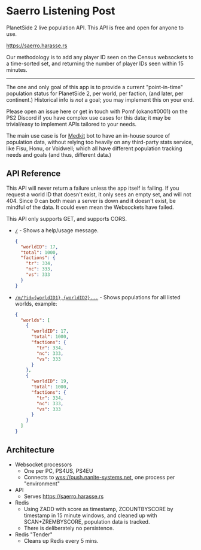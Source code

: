 # Saerro Listening Post

PlanetSide 2 live population API. This API is free and open for anyone to use.

https://saerro.harasse.rs

Our methodology is to add any player ID seen on the Census websockets to a time-sorted set, and returning the number of player IDs seen within 15 minutes.

---

The one and only goal of this app is to provide a current "point-in-time" population status for PlanetSide 2, per world, per faction, (and later, per continent.) Historical info is _not_ a goal; you may implement this on your end.

Please open an issue here or get in touch with Pomf (okano#0001) on the PS2 Discord if you have complex use cases for this data; it may be trivial/easy to implement APIs tailored to your needs.

The main use case is for [Medkit](https://github.com/kayteh/medkit2) bot to have an in-house source of population data, without relying too heavily on any third-party stats service, like Fisu, Honu, or Voidwell; which all have different population tracking needs and goals (and thus, different data.)

## API Reference

This API will never return a failure unless the app itself is failing. If you request a world ID that doesn't exist, it only sees an empty set, and will not 404. Since 0 can both mean a server is down and it doesn't exist, be mindful of the data. It could even mean the Websockets have failed.

This API only supports GET, and supports CORS.

- [`/`](https://saerro.harasse.rs) - Shows a help/usage message.

  ```json
  {
    "worldID": 17,
    "total": 1000,
    "factions": {
      "tr": 334,
      "nc": 333,
      "vs": 333
    }
  }
  ```

- [`/m/?id={worldID1},{worldID2}...`](https://saerro.harasse.rs/m/?id=1,17) - Shows populations for all listed worlds, example:

  ```json
  {
    "worlds": [
      {
        "worldID": 17,
        "total": 1000,
        "factions": {
          "tr": 334,
          "nc": 333,
          "vs": 333
        }
      },
      {
        "worldID": 19,
        "total": 1000,
        "factions": {
          "tr": 334,
          "nc": 333,
          "vs": 333
        }
      }
    ]
  }
  ```

## Architecture

- Websocket processors
  - One per PC, PS4US, PS4EU
  - Connects to [wss://push.nanite-systems.net](https://nanite-systems.net), one process per "environment"
- API
  - Serves https://saerro.harasse.rs
- Redis
  - Using ZADD with score as timestamp, ZCOUNTBYSCORE by timestamp in 15 minute windows, and cleaned up with SCAN+ZREMBYSCORE, population data is tracked.
  - There is deliberately no persistence.
- Redis "Tender"
  - Cleans up Redis every 5 mins.
